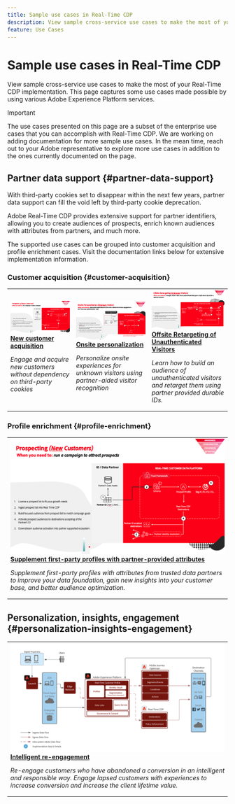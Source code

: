 ```yaml
---
title: Sample use cases in Real-Time CDP
description: View sample cross-service use cases to make the most of your Real-Time CDP implementation.
feature: Use Cases
---
```

# Sample use cases in Real-Time CDP

View sample cross-service use cases to make the most of your Real-Time CDP implementation. This page captures some use cases made possible by using various Adobe Experience Platform services.

>[!IMPORTANT]
>
>The use cases presented on this page are a subset of the enterprise use cases that you can accomplish with Real-Time CDP. We are working on adding documentation for more sample use cases. In the mean time, reach out to your Adobe representative to explore more use cases in addition to the ones currently documented on the page.

## Partner data support {#partner-data-support}

With third-party cookies set to disappear within the next few years, partner data support can fill the void left by third-party cookie deprecation.

Adobe Real-Time CDP provides extensive support for partner identifiers, allowing you to create audiences of prospects, enrich known audiences with attributes from partners, and much more.

The supported use cases can be grouped into customer acquisition and profile enrichment cases. Visit the documentation links below for extensive implementation information. 

### Customer acquisition {#customer-acquisition}

<table style="margin-top: 0 !important">
<tr>
  <td>
    <a href="../partner-data/prospecting.md">
      <img alt="Engage and acquire new customers without dependency on third-party cookies" src="/help/rtcdp/assets/partner-data/prospecting/prospecting-use-case-overview.png" />
    </a>
    <div>
      <a href="../partner-data/prospecting.md">
    <strong>New customer acquisition</strong>
    </a>
    </div>
    <p>
    <em>Engage and acquire new customers without dependency on third-party cookies</em>
    <p>
  </td>
  <td>
    <a href="../partner-data/onsite-personalization.md">
      <img alt="Personalize onsite experiences for unknown visitors using partner-aided visitor recognition" src="/help/rtcdp/assets/partner-data/onsite-personalization/onsite-personalization-overview.png" />
    </a>
    <div>
      <a href="../partner-data/onsite-personalization.md">
    <strong>Onsite personalization</strong>
    </a>
    </div>
    <p>
    <em>Personalize onsite experiences for unknown visitors using partner-aided visitor recognition</em>
    <p>
  </td>
  <td>
    <a href="../partner-data/offsite-retargeting.md">
      <img alt="Learn how to build an audience of unauthenticated visitors and retarget them using partner provided durable IDs." src="../assets/offsite-retargeting/header.png" />
    </a>
    <div>
      <a href="../partner-data/offsite-retargeting.md">
    <strong>Offsite Retargeting of Unauthenticated Visitors</strong>
    </a>
    </div>
    <p>
    <em>Learn how to build an audience of unauthenticated visitors and retarget them using partner provided durable IDs.</em>
    <p>
  </td>
  </tr>
  </table>

### Profile enrichment {#profile-enrichment}

<table style="margin-top: 0 !important">
<tr>
  <td>
    <a href="../partner-data/prospecting.md">
      <img alt="Supplement first-party profiles with partner-provided attributes" src="/help/rtcdp/assets/partner-data/prospecting/prospecting-use-case-overview.png" />
    </a>
    <div>
      <a href="../partner-data/prospecting.md">
    <strong>Supplement first-party profiles with partner-provided attributes</strong>
    </a>
    </div>
    <p>
    <em>Supplement first-party profiles with attributes from trusted data partners to improve your data foundation, gain new insights into your customer base, and better audience optimization.</em>
    <p>
  </td>
  </tr>
  </table>

## Personalization, insights, engagement {#personalization-insights-engagement}

<table style="margin-top: 0 !important">
<tr>
  <td>
    <a href="/help/rtcdp/use-case-guides/intelligent-re-engagement/intelligent-re-engagement.md">
      <img alt="Supplement first-party profiles with partner-provided attributes" src="/help/rtcdp/use-case-guides/intelligent-re-engagement/images/step-by-step.png" />
    </a>
    <div>
      <a href="../partner-data/prospecting.md">
    <strong>Intelligent re-engagement</strong>
    </a>
    </div>
    <p>
    <em>Re-engage customers who have abandoned a conversion in an intelligent and responsible way. Engage lapsed customers with experiences to increase conversion and increase the client lifetime value.</em>
    <p>
  </td>
  </tr>
  </table>

